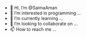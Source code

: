- 👋 Hi, I’m @SaimaAman
- 👀 I’m interested in programming ...
- 🌱 I’m currently learning ...
- 💞️ I’m looking to collaborate on ...
- 📫 How to reach me ...

<!---
SaimaAman/SaimaAman is a ✨ special ✨ repository because its `README.md` (this file) appears on your GitHub profile.
You can click the Preview link to take a look at your changes.
--->
